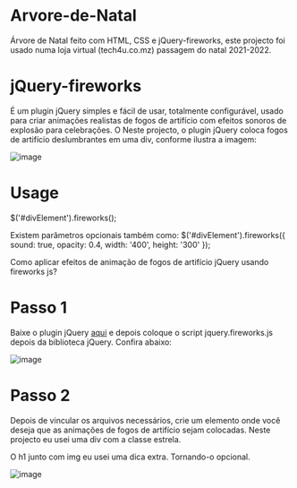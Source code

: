 # Arvore-de-Natal
 Árvore de Natal feito com HTML, CSS e jQuery-fireworks, este projecto foi usado numa loja virtual (tech4u.co.mz) passagem do natal 2021-2022.

 # jQuery-fireworks
É um plugin jQuery simples e fácil de usar, totalmente configurável, usado para criar animações realistas de fogos de artifício com efeitos sonoros de explosão para celebrações. O Neste projecto, o plugin jQuery coloca fogos de artifício deslumbrantes em uma div, conforme ilustra a imagem:

![image](https://user-images.githubusercontent.com/50636981/186983884-2a52ec5a-6b57-4dfb-b81c-596234694677.png)

# Usage
$('#divElement').fireworks();

Existem parâmetros opcionais também como:
$('#divElement').fireworks({
    sound: true,
    opacity: 0.4,
    width: '400',
    height: '300'
}); 

Como aplicar efeitos de animação de fogos de artifício jQuery usando fireworks js?

# Passo 1
Baixe o plugin jQuery [aqui](https://www.jqueryscript.net/animation/Realistic-Fireworks-Animations-Using-jQuery-And-Canvas-fireworks-js.html) e depois coloque o script jquery.fireworks.js depois da biblioteca jQuery. Confira abaixo:

![image](https://user-images.githubusercontent.com/50636981/186985417-e5f20bc9-6b6c-4e3b-9987-73afe41ef10c.png)


# Passo 2
Depois de vincular os arquivos necessários, crie um elemento onde você deseja que as animações de fogos de artifício sejam colocadas. Neste projecto eu usei uma div com a classe estrela.

O h1 junto com img eu usei uma dica extra. Tornando-o opcional.

![image](https://user-images.githubusercontent.com/50636981/187048132-59936f94-84ac-41c3-9bb2-d56b17a03b98.png)


